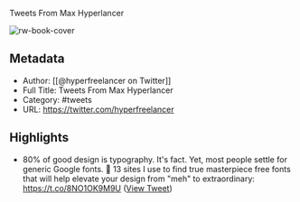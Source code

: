 Tweets From Max Hyperlancer

![rw-book-cover](https://pbs.twimg.com/profile_images/1656313919122571264/ab8tsgAU.jpg)

## Metadata
- Author: [[@hyperfreelancer on Twitter]]
- Full Title: Tweets From Max Hyperlancer
- Category: #tweets
- URL: https://twitter.com/hyperfreelancer

## Highlights
- 80% of good design is typography. It's fact.
  Yet, most people settle for generic Google fonts. 🫤
  13 sites I use to find true masterpiece free fonts that will help elevate your design from "meh" to extraordinary: https://t.co/8NO1OK9M9U ([View Tweet](https://twitter.com/hyperfreelancer/status/1671178174645010433))
